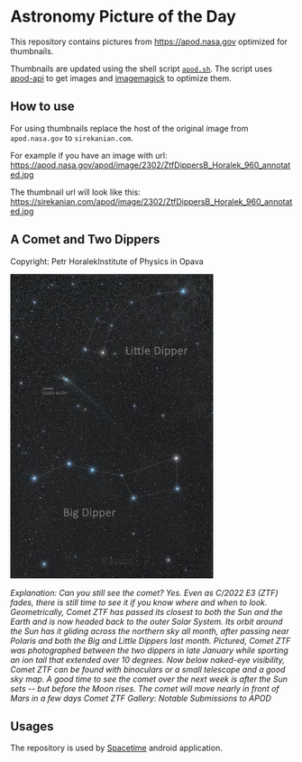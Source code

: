 # Astronomy Picture of the Day

This repository contains pictures from https://apod.nasa.gov optimized for thumbnails.

Thumbnails are updated using the shell script [`apod.sh`](apod.sh). The script
uses [apod-api](https://github.com/nasa/apod-api) to get images and [imagemagick](https://imagemagick.org) to
optimize them.

## How to use

For using thumbnails replace the host of the original image from `apod.nasa.gov` to `sirekanian.com`.

For example if you have an image with url:<br>
https://apod.nasa.gov/apod/image/2302/ZtfDippersB_Horalek_960_annotated.jpg

The thumbnail url will look like this:<br>
https://sirekanian.com/apod/image/2302/ZtfDippersB_Horalek_960_annotated.jpg

## A Comet and Two Dippers

Copyright: Petr HoralekInstitute of Physics in Opava

[![the picture of the day][1]][2]

_Explanation: Can you still see the comet?  Yes. Even as C/2022 E3 (ZTF) fades, there is still time to see it if you know where and when to look. Geometrically, Comet ZTF has passed its closest to both the Sun and the Earth and is now headed back to the outer Solar System. Its orbit around the Sun has it gliding across the northern sky all month, after passing near Polaris and both the Big and Little Dippers last month. Pictured, Comet ZTF was photographed between the two dippers in late January while sporting an ion tail that extended over 10 degrees. Now below naked-eye visibility, Comet ZTF can be found with binoculars or a small telescope and a good sky map.  A good time to see the comet over the next week is after the Sun sets -- but before the Moon rises. The comet will move nearly in front of Mars in a few days   Comet ZTF Gallery: Notable Submissions to APOD_

## Usages

The repository is used by [Spacetime][3] android application.

[1]: image/2302/ZtfDippersB_Horalek_960_annotated.jpg

[2]: https://apod.nasa.gov/apod/image/2302/ZtfDippersB_Horalek_960_annotated.jpg

[3]: https://github.com/sirekanian/spacetime
